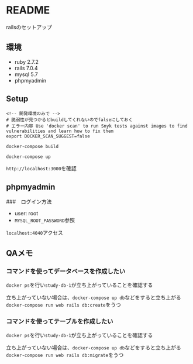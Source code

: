 # README
railsのセットアップ 

## 環境
- ruby 2.7.2
- rails 7.0.4
- mysql 5.7
- phpmyadmin
## Setup

```
<!-- 開発環境のみで -->
# 脆弱性が見つかるとbuildしてくれないのでfalseにしておく
# エラー内容 Use 'docker scan' to run Snyk tests against images to find vulnerabilities and learn how to fix them
export DOCKER_SCAN_SUGGEST=false

docker-compose build

docker-compose up
```

`http://localhost:3000`を確認

## phpmyadmin
###　ログイン方法
- user: root
- `MYSQL_ROOT_PASSWORD`参照

`localhost:4040`アクセス

## QAメモ
### コマンドを使ってデータベースを作成したい

`docker ps`を行い`study-db-1`が立ち上がっていることを確認する

立ち上がっていない場合は、`docker-compose up db`などをすると立ち上がる
`docker-compose run web rails db:create`をうつ

### コマンドを使ってテーブルを作成したい
`docker ps`を行い`study-db-1`が立ち上がっていることを確認する

立ち上がっていない場合は、`docker-compose up db`などをすると立ち上がる
`docker-compose run web rails db:migrate`をうつ

